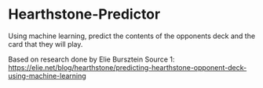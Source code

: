 # Hearthstone-Predictor
Using machine learning, predict the contents of the opponents deck and the card that they will play.

Based on research done by Elie Bursztein
  Source 1: https://elie.net/blog/hearthstone/predicting-hearthstone-opponent-deck-using-machine-learning
  

